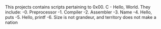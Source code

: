 This projects contains scripts pertaining to 0x00. C - Hello, World. They include:
-0. Preprocessor
-1. Compiler
-2. Assembler
-3. Name
-4. Hello, puts
-5. Hello, printf
-6. Size is not grandeur, and territory does not make a nation
